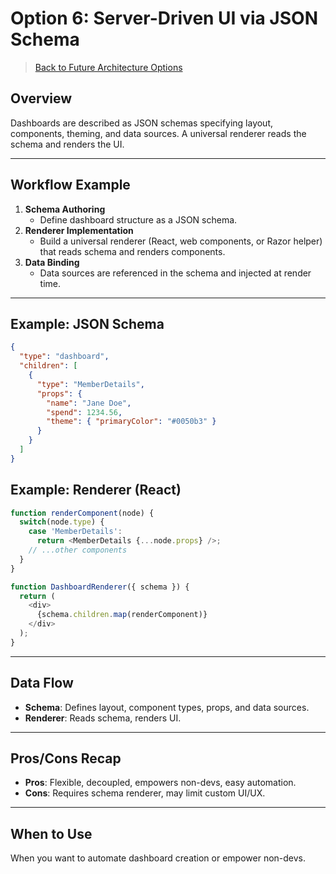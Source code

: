 # Option 6: Server-Driven UI via JSON Schema

> [Back to Future Architecture Options](./future-architecture-options.html)

## Overview
Dashboards are described as JSON schemas specifying layout, components, theming, and data sources. A universal renderer reads the schema and renders the UI.

---

## Workflow Example
1. **Schema Authoring**
   - Define dashboard structure as a JSON schema.
2. **Renderer Implementation**
   - Build a universal renderer (React, web components, or Razor helper) that reads schema and renders components.
3. **Data Binding**
   - Data sources are referenced in the schema and injected at render time.

---

## Example: JSON Schema

```json
{
  "type": "dashboard",
  "children": [
    {
      "type": "MemberDetails",
      "props": {
        "name": "Jane Doe",
        "spend": 1234.56,
        "theme": { "primaryColor": "#0050b3" }
      }
    }
  ]
}
```

## Example: Renderer (React)

```js
function renderComponent(node) {
  switch(node.type) {
    case 'MemberDetails':
      return <MemberDetails {...node.props} />;
    // ...other components
  }
}

function DashboardRenderer({ schema }) {
  return (
    <div>
      {schema.children.map(renderComponent)}
    </div>
  );
}
```

---

## Data Flow
- **Schema**: Defines layout, component types, props, and data sources.
- **Renderer**: Reads schema, renders UI.

---

## Pros/Cons Recap
- **Pros**: Flexible, decoupled, empowers non-devs, easy automation.
- **Cons**: Requires schema renderer, may limit custom UI/UX.

---

## When to Use
When you want to automate dashboard creation or empower non-devs.
